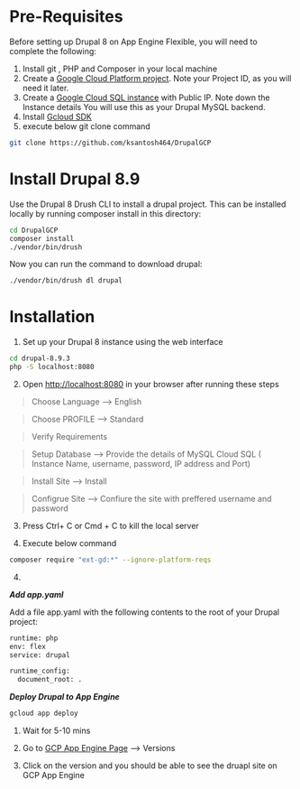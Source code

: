 
# Pre-Requisites

Before setting up Drupal 8 on App Engine Flexible, you will need to complete the following:
1. Install git , PHP and Composer in your local machine
2. Create a [Google Cloud Platform project](https://console.cloud.google.com/). Note your Project ID, as you will need it later.
3. Create a [Google Cloud SQL instance](https://cloud.google.com/sql/docs/getting-started) with Public IP. Note down the Instance details You will use this as your Drupal MySQL backend.
4. Install [Gcloud SDK](https://cloud.google.com/sdk/install)
5. execute below git clone command
```sh
git clone https://github.com/ksantosh464/DrupalGCP
```
# Install Drupal 8.9

 Use the Drupal 8 Drush CLI to install a drupal project. This can be installed locally by running composer install in this directory:

```sh
cd DrupalGCP
composer install
./vendor/bin/drush
```

Now you can run the command to download drupal:

```sh
./vendor/bin/drush dl drupal
```
# Installation

  1. Set up your Drupal 8 instance using the web interface

  ```sh
  cd drupal-8.9.3
  php -S localhost:8080
  ```
  2. Open [http://localhost:8080](http://localhost:8080) in your browser after running these steps

> Choose Language --> English

> Choose PROFILE -->  Standard

 >Verify Requirements

 > Setup Database --> Provide the details of  MySQL Cloud SQL ( Instance Name, username, password, IP address and Port)

 >Install Site --> Install

 >Configrue Site --> Confiure the site with preffered username and password

 3. Press Ctrl+ C or Cmd + C to kill the local server

4. Execute below command

```sh
composer require "ext-gd:*" --ignore-platform-reqs
```
4. 

***Add app.yaml***

Add a file app.yaml with the following contents to the root of your Drupal project:

```sh
runtime: php
env: flex
service: drupal

runtime_config:
  document_root: .
```

***Deploy Drupal to App Engine***

```sh
gcloud app deploy
```
1. Wait for 5-10 mins 

2. Go to [GCP App Engine Page](https://console.cloud.google.com/appengine) --> Versions

3. Click on the version and you should be able to see the druapl site on GCP App Engine
